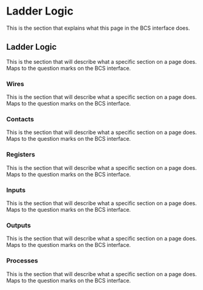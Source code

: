 # Ladder Logic #

This is the section that explains what this page in the BCS interface does.



## Ladder Logic

This is the section that will describe what a specific section on a page does. Maps to the question marks on the BCS interface.


### Wires

This is the section that will describe what a specific section on a page does. Maps to the question marks on the BCS interface.


### Contacts

This is the section that will describe what a specific section on a page does. Maps to the question marks on the BCS interface.


### Registers

This is the section that will describe what a specific section on a page does. Maps to the question marks on the BCS interface.


### Inputs

This is the section that will describe what a specific section on a page does. Maps to the question marks on the BCS interface.


### Outputs
This is the section that will describe what a specific section on a page does. Maps to the question marks on the BCS interface.


### Processes

This is the section that will describe what a specific section on a page does. Maps to the question marks on the BCS interface.


